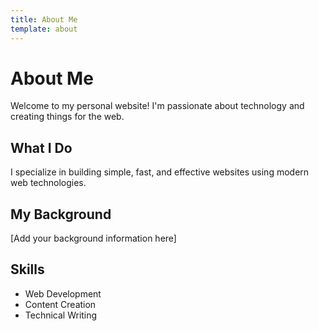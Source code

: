 ```yaml
---
title: About Me
template: about
---
```


# About Me

Welcome to my personal website! I'm passionate about technology and creating things for the web.

## What I Do

I specialize in building simple, fast, and effective websites using modern web technologies.

## My Background

[Add your background information here]

## Skills

- Web Development
- Content Creation
- Technical Writing 